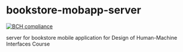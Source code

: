# bookstore-mobapp-server

[![BCH compliance](https://bettercodehub.com/edge/badge/artloko/bookstore-mobapp-server?branch=dev)](https://bettercodehub.com/)

server for bookstore mobile application for Design of Human-Machine Interfaces Course
